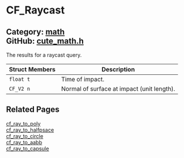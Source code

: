 [//]: # (This file is automatically generated by Cute Framework's docs parser.)
[//]: # (Do not edit this file by hand!)
[//]: # (See: https://github.com/RandyGaul/cute_framework/blob/master/samples/docs_parser.cpp)
[](../header.md ':include')

# CF_Raycast

Category: [math](/api_reference?id=math)  
GitHub: [cute_math.h](https://github.com/RandyGaul/cute_framework/blob/master/include/cute_math.h)  
---

The results for a raycast query.

Struct Members | Description
--- | ---
`float t` | Time of impact.
`CF_V2 n` | Normal of surface at impact (unit length).

## Related Pages

[cf_ray_to_poly](/collision/cf_ray_to_poly.md)  
[cf_ray_to_halfpsace](/collision/cf_ray_to_halfpsace.md)  
[cf_ray_to_circle](/collision/cf_ray_to_circle.md)  
[cf_ray_to_aabb](/collision/cf_ray_to_aabb.md)  
[cf_ray_to_capsule](/collision/cf_ray_to_capsule.md)  
